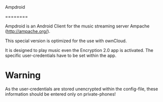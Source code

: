Ampdroid

========



Ampdroid is an Android Client for the music streaming server Ampache (http://ampache.org/).


This special version is optimized for the use with ownCloud.

It is designed to play music even the Encryption 2.0 app is activated. The specific user-credentials have to be set within the app.


Warning
=======


As the user-credentials are stored unencrypted within the config-file, these information should be entered only on private-phones!